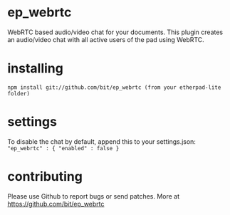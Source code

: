 ep_webrtc
=========

WebRTC based audio/video chat for your documents.
This plugin creates an audio/video chat with all
active users of the pad using WebRTC.

# installing

    npm install git://github.com/bit/ep_webrtc (from your etherpad-lite folder)

# settings
To disable the chat by default, append this to your settings.json:
   `"ep_webrtc" : {
    "enabled" : false
}`

# contributing

Please use Github to report bugs or send patches.
More at https://github.com/bit/ep_webrtc


